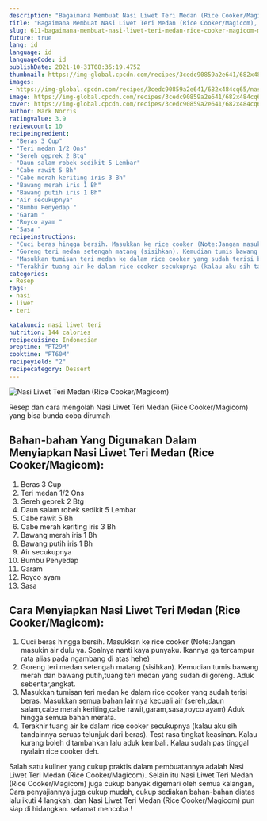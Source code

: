 ```yaml
---
description: "Bagaimana Membuat Nasi Liwet Teri Medan (Rice Cooker/Magicom), Menggugah Selera"
title: "Bagaimana Membuat Nasi Liwet Teri Medan (Rice Cooker/Magicom), Menggugah Selera"
slug: 611-bagaimana-membuat-nasi-liwet-teri-medan-rice-cooker-magicom-menggugah-selera
future: true
lang: id
language: id
languageCode: id
publishDate: 2021-10-31T08:35:19.475Z 
thumbnail: https://img-global.cpcdn.com/recipes/3cedc90859a2e641/682x484cq65/nasi-liwet-teri-medan-rice-cookermagicom-foto-resep-utama.png
images:
- https://img-global.cpcdn.com/recipes/3cedc90859a2e641/682x484cq65/nasi-liwet-teri-medan-rice-cookermagicom-foto-resep-utama.png
image: https://img-global.cpcdn.com/recipes/3cedc90859a2e641/682x484cq65/nasi-liwet-teri-medan-rice-cookermagicom-foto-resep-utama.png
cover: https://img-global.cpcdn.com/recipes/3cedc90859a2e641/682x484cq65/nasi-liwet-teri-medan-rice-cookermagicom-foto-resep-utama.png
author: Mark Norris
ratingvalue: 3.9
reviewcount: 10
recipeingredient:
- "Beras 3 Cup"
- "Teri medan 1/2 Ons"
- "Sereh geprek 2 Btg"
- "Daun salam robek sedikit 5 Lembar"
- "Cabe rawit 5 Bh"
- "Cabe merah keriting iris 3 Bh"
- "Bawang merah iris 1 Bh"
- "Bawang putih iris 1 Bh"
- "Air secukupnya"
- "Bumbu Penyedap "
- "Garam "
- "Royco ayam "
- "Sasa "
recipeinstructions:
- "Cuci beras hingga bersih. Masukkan ke rice cooker (Note:Jangan masukin air dulu ya. Soalnya nanti kaya punyaku. Ikannya ga tercampur rata alias pada ngambang di atas hehe)"
- "Goreng teri medan setengah matang (sisihkan). Kemudian tumis bawang merah dan bawang putih,tuang teri medan yang sudah di goreng. Aduk sebentar,angkat."
- "Masukkan tumisan teri medan ke dalam rice cooker yang sudah terisi beras. Masukkan semua bahan lainnya kecuali air (sereh,daun salam,cabe merah keriting,cabe rawit,garam,sasa,royco ayam) Aduk hingga semua bahan merata."
- "Terakhir tuang air ke dalam rice cooker secukupnya (kalau aku sih tandainnya seruas telunjuk dari beras). Test rasa tingkat keasinan. Kalau kurang boleh ditambahkan lalu aduk kembali. Kalau sudah pas tinggal nyalain rice cooker deh."
categories:
- Resep
tags:
- nasi
- liwet
- teri

katakunci: nasi liwet teri 
nutrition: 144 calories
recipecuisine: Indonesian
preptime: "PT29M"
cooktime: "PT60M"
recipeyield: "2"
recipecategory: Dessert
---
```



![Nasi Liwet Teri Medan (Rice Cooker/Magicom)](https://img-global.cpcdn.com/recipes/3cedc90859a2e641/682x484cq65/nasi-liwet-teri-medan-rice-cookermagicom-foto-resep-utama.png)

Resep dan cara mengolah  Nasi Liwet Teri Medan (Rice Cooker/Magicom) yang bisa bunda coba dirumah

<!--inarticleads1-->

## Bahan-bahan Yang Digunakan Dalam Menyiapkan Nasi Liwet Teri Medan (Rice Cooker/Magicom):

1. Beras 3 Cup
1. Teri medan 1/2 Ons
1. Sereh geprek 2 Btg
1. Daun salam robek sedikit 5 Lembar
1. Cabe rawit 5 Bh
1. Cabe merah keriting iris 3 Bh
1. Bawang merah iris 1 Bh
1. Bawang putih iris 1 Bh
1. Air secukupnya
1. Bumbu Penyedap 
1. Garam 
1. Royco ayam 
1. Sasa 



<!--inarticleads2-->

## Cara Menyiapkan Nasi Liwet Teri Medan (Rice Cooker/Magicom):

1. Cuci beras hingga bersih. Masukkan ke rice cooker (Note:Jangan masukin air dulu ya. Soalnya nanti kaya punyaku. Ikannya ga tercampur rata alias pada ngambang di atas hehe)
1. Goreng teri medan setengah matang (sisihkan). Kemudian tumis bawang merah dan bawang putih,tuang teri medan yang sudah di goreng. Aduk sebentar,angkat.
1. Masukkan tumisan teri medan ke dalam rice cooker yang sudah terisi beras. Masukkan semua bahan lainnya kecuali air (sereh,daun salam,cabe merah keriting,cabe rawit,garam,sasa,royco ayam) Aduk hingga semua bahan merata.
1. Terakhir tuang air ke dalam rice cooker secukupnya (kalau aku sih tandainnya seruas telunjuk dari beras). Test rasa tingkat keasinan. Kalau kurang boleh ditambahkan lalu aduk kembali. Kalau sudah pas tinggal nyalain rice cooker deh.




Salah satu kuliner yang cukup praktis dalam pembuatannya adalah  Nasi Liwet Teri Medan (Rice Cooker/Magicom). Selain itu  Nasi Liwet Teri Medan (Rice Cooker/Magicom)  juga cukup banyak digemari oleh semua kalangan, Cara penyajiannya juga cukup mudah, cukup sediakan bahan-bahan diatas lalu ikuti 4 langkah, dan  Nasi Liwet Teri Medan (Rice Cooker/Magicom)  pun siap di hidangkan. selamat mencoba !
